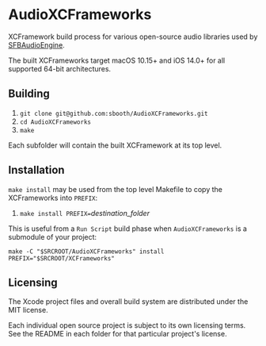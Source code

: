 # AudioXCFrameworks

XCFramework build process for various open-source audio libraries used by [SFBAudioEngine](https://github.com/sbooth/SFBAudioEngine).

The built XCFrameworks target macOS 10.15+ and iOS 14.0+ for all supported 64-bit architectures.

## Building

1. `git clone git@github.com:sbooth/AudioXCFrameworks.git`
2. `cd AudioXCFrameworks`
3. `make`

Each subfolder will contain the built XCFramework at its top level.

## Installation

`make install` may be used from the top level Makefile to copy the XCFrameworks into `PREFIX`:

1. `make install PREFIX=`*destination_folder*

This is useful from a `Run Script` build phase when `AudioXCFrameworks` is a submodule of your project:

`make -C "$SRCROOT/AudioXCFrameworks" install PREFIX="$SRCROOT/XCFrameworks"`

## Licensing

The Xcode project files and overall build system are distributed under the MIT license.

Each individual open source project is subject to its own licensing terms. See the README in each folder for that particular project's license.
